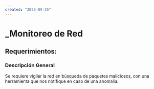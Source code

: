 ```yaml
---
created: "2025-09-26"
---
```

# _Monitoreo de Red
## Requerimientos:
### Descripción General
Se requiere vigilar la red en búsqueda de paquetes maliciosos, con una herramienta que nos notifique en caso de una anomalia. 

